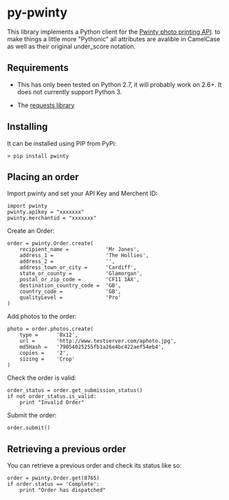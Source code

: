 py-pwinty
=========

This library implements a Python client for the [Pwinty photo printing API](http://www.pwinty.com/Api). to make things a little more "Pythonic" all attributes are avalible in CamelCase as well as their original under_score notation.


Requirements
------------

* This has only been tested on Python 2.7, it will probably work on 2.6+. It does not currently support Python 3.

* The [requests library](http://docs.python-requests.org/)


Installing
----------
It can be installed using PIP from PyPi:

    > pip install pwinty


Placing an order
----------------

Import pwinty and set your API Key and Merchent ID:

    import pwinty
    pwinty.apikey = "xxxxxxx"
    pwinty.merchantid = "xxxxxxx"

Create an Order:

    order = pwinty.Order.create(
        recipient_name =         	'Mr Jones',
        address_1 =              	'The Hollies',
        address_2 =              	'',
        address_town_or_city =   	'Cardiff',
        state_or_county =        	'Glamorgan',
        postal_or_zip_code =     	'CF11 1AX',
        destination_country_code =	'GB',
        country_code =           	'GB',
        qualityLevel =           	'Pro'
    )

Add photos to the order:

	photo = order.photos.create(
	    type =   	'8x12',
	    url =    	'http://www.testserver.com/aphoto.jpg',
	    md5Hash =	'79054025255fb1a26e4bc422aef54eb4',
	    copies = 	'2',
	    sizing = 	'Crop'
	)

Check the order is valid:

	order_status = order.get_submission_status()
	if not order_status.is_valid:
		print "Invalid Order"

Submit the order:

    order.submit()


Retrieving a previous order
---------------------------

You can retrieve a previous order and check its status like so:

    order = pwinty.Order.get(8765)
    if order.status == 'Complete':
    	print "Order has dispatched"
